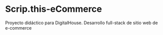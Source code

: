 # Scrip.this-eCommerce
Proyecto didáctico para DigitalHouse. Desarrollo full-stack de sitio web de e-commerce

